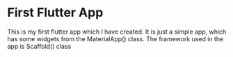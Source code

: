 # First Flutter App
 This is my first flutter app which I have created. It is just a simple app, which has some widgets from the MaterialApp() class. The framework used in the app is Scaffold() class
